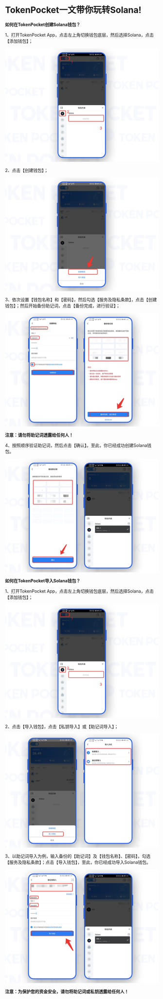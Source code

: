 # TokenPocket一文带你玩转Solana!

**如何在TokenPocket创建Solana钱包？**

1、打开TokenPocket App，点击左上角切换钱包底层，然后选择Solana，点击【添加钱包】；

![](<../../.gitbook/assets/1 (33).png>)

2、点击【创建钱包】；

![](<../../.gitbook/assets/2 (28) (1).png>)

3、依次设置【钱包名称】和【密码】，然后勾选【服务及隐私条款】，点击【创建钱包】；然后开始备份助记词，点击【备份完成，进行验证】；

![](<../../.gitbook/assets/3 (21).png>)

**注意：请勿将助记词透露给任何人！**

4、按照顺序验证助记词，然后点击【确认】。至此，你已经成功创建Solana钱包。

![](<../../.gitbook/assets/4 (15) (1).png>)

**如何在TokenPocket导入Solana钱包？**

1、打开TokenPocket App，点击左上角切换钱包底层，然后选择Solana，点击【添加钱包】；

![](<../../.gitbook/assets/5 (11) (1).png>)

2、点击【导入钱包】，点击【私钥导入】或【助记词导入】；

![](<../../.gitbook/assets/6 (7).png>)

3、以助记词导入为例，输入备份的【助记词】及【钱包名称】、【密码】，勾选【服务及隐私条款】；点击【导入钱包】，至此，你已经成功导入Solana钱包。

![](<../../.gitbook/assets/7 (2).png>)

**注意：为保护您的资金安全，请勿将助记词或私钥透露给任何人！**
